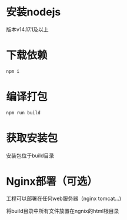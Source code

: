 # 安装nodejs
版本v14.17.1及以上
# 下载依赖
```sh
npm i
```
# 编译打包
```sh
npm run build
```
# 获取安装包
安装包位于build目录
# Nginx部署（可选）
工程可以部署在任何web服务器（nginx tomcat...)

将build目录中所有文件放置在ngnix的html根目录